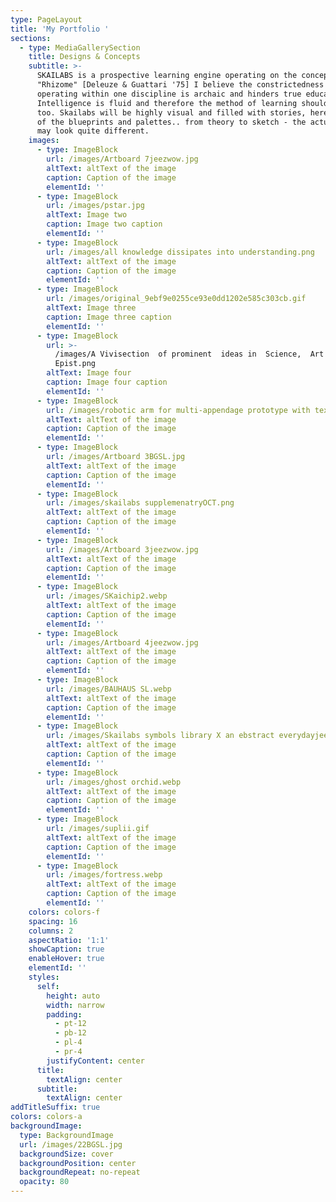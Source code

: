 ```yaml
---
type: PageLayout
title: 'My Portfolio '
sections:
  - type: MediaGallerySection
    title: Designs & Concepts
    subtitle: >-
      SKAILABS is a prospective learning engine operating on the concept of
      "Rhizome" [Deleuze & Guattari '75] I believe the constrictedness of
      operating within one discipline is archaic and hinders true education.
      Intelligence is fluid and therefore the method of learning should be such
      too. Skailabs will be highly visual and filled with stories, here are some
      of the blueprints and palettes.. from theory to sketch - the actual engine
      may look quite different.
    images:
      - type: ImageBlock
        url: /images/Artboard 7jeezwow.jpg
        altText: altText of the image
        caption: Caption of the image
        elementId: ''
      - type: ImageBlock
        url: /images/pstar.jpg
        altText: Image two
        caption: Image two caption
        elementId: ''
      - type: ImageBlock
        url: /images/all knowledge dissipates into understanding.png
        altText: altText of the image
        caption: Caption of the image
        elementId: ''
      - type: ImageBlock
        url: /images/original_9ebf9e0255ce93e0dd1202e585c303cb.gif
        altText: Image three
        caption: Image three caption
        elementId: ''
      - type: ImageBlock
        url: >-
          /images/A Vivisection  of prominent  ideas in  Science,  Art and 
          Epist.png
        altText: Image four
        caption: Image four caption
        elementId: ''
      - type: ImageBlock
        url: /images/robotic arm for multi-appendage prototype with text.jpg
        altText: altText of the image
        caption: Caption of the image
        elementId: ''
      - type: ImageBlock
        url: /images/Artboard 3BGSL.jpg
        altText: altText of the image
        caption: Caption of the image
        elementId: ''
      - type: ImageBlock
        url: /images/skailabs supplemenatryOCT.png
        altText: altText of the image
        caption: Caption of the image
        elementId: ''
      - type: ImageBlock
        url: /images/Artboard 3jeezwow.jpg
        altText: altText of the image
        caption: Caption of the image
        elementId: ''
      - type: ImageBlock
        url: /images/SKaichip2.webp
        altText: altText of the image
        caption: Caption of the image
        elementId: ''
      - type: ImageBlock
        url: /images/Artboard 4jeezwow.jpg
        altText: altText of the image
        caption: Caption of the image
        elementId: ''
      - type: ImageBlock
        url: /images/BAUHAUS SL.webp
        altText: altText of the image
        caption: Caption of the image
        elementId: ''
      - type: ImageBlock
        url: /images/Skailabs symbols library X an ebstract everydayjeezwow.jpg
        altText: altText of the image
        caption: Caption of the image
        elementId: ''
      - type: ImageBlock
        url: /images/ghost orchid.webp
        altText: altText of the image
        caption: Caption of the image
        elementId: ''
      - type: ImageBlock
        url: /images/suplii.gif
        altText: altText of the image
        caption: Caption of the image
        elementId: ''
      - type: ImageBlock
        url: /images/fortress.webp
        altText: altText of the image
        caption: Caption of the image
        elementId: ''
    colors: colors-f
    spacing: 16
    columns: 2
    aspectRatio: '1:1'
    showCaption: true
    enableHover: true
    elementId: ''
    styles:
      self:
        height: auto
        width: narrow
        padding:
          - pt-12
          - pb-12
          - pl-4
          - pr-4
        justifyContent: center
      title:
        textAlign: center
      subtitle:
        textAlign: center
addTitleSuffix: true
colors: colors-a
backgroundImage:
  type: BackgroundImage
  url: /images/22BGSL.jpg
  backgroundSize: cover
  backgroundPosition: center
  backgroundRepeat: no-repeat
  opacity: 80
---
```

